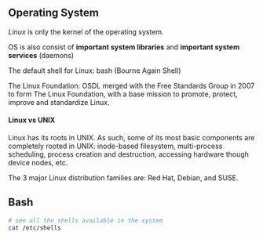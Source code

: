 ## Operating System

_Linux_ is only the kernel of the operating system.

OS is also consist of **important system libraries** and **important system services** (daemons)

The default shell for Linux: bash (Bourne Again Shell)

The Linux Foundation: OSDL merged with the Free Standards Group in 2007 to form The Linux Foundation, with a base mission to promote, protect, improve and standardize Linux.

#### Linux vs UNIX

Linux has its roots in UNIX. As such, some of its most basic components are completely rooted in UNIX: inode-based filesystem, multi-process scheduling, process creation and destruction, accessing hardware though device nodes, etc.

The 3 major Linux distribution families are: Red Hat, Debian, and SUSE.

## Bash

```bash
# see all the shells available in the system
cat /etc/shells
```
